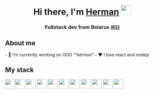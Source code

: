 <h1 align="center">Hi there, I'm <a href="https://scal3.github.io/resume/" target="_blank">Herman</a> 
<img src="https://github.com/blackcater/blackcater/raw/main/images/Hi.gif" height="32"/></h1>
<h3 align="center">Fullstack dev from Belarus 🇷🇺</h3>

<h2 align="left">About me</h2>
- 🔭 I’m currently working on ООО "Чиптюн"
- ❤ I love react and nodejs 

<h2 align="left">My stack</h2>
<img src="https://img.shields.io/badge/html5-%23E34F26.svg?style=for-the-badge&logo=html5&logoColor=white" height="32"/></h1><img src="https://img.shields.io/badge/typescript-%23007ACC.svg?style=for-the-badge&logo=typescript&logoColor=white" height="32"/></h1>
<img src="https://img.shields.io/badge/javascript-%23323330.svg?style=for-the-badge&logo=javascript&logoColor=%23F7DF1E" height="32"/></h1>
<img src="https://img.shields.io/badge/node.js-6DA55F?style=for-the-badge&logo=node.js&logoColor=white" height="32"/></h1>
<img src="https://img.shields.io/badge/express.js-%23404d59.svg?style=for-the-badge&logo=express&logoColor=%2361DAFB" height="32"/></h1>
<img src="https://img.shields.io/badge/react-%2320232a.svg?style=for-the-badge&logo=react&logoColor=%2361DAFB" height="32"/></h1>
<img src="https://img.shields.io/badge/React_Router-CA4245?style=for-the-badge&logo=react-router&logoColor=white" height="32"/></h1>
<img src="https://img.shields.io/badge/redux-%23593d88.svg?style=for-the-badge&logo=redux&logoColor=white" height="32"/></h1>
<img src="https://img.shields.io/badge/webpack-%238DD6F9.svg?style=for-the-badge&logo=webpack&logoColor=black" height="32"/></h1>
<img src="https://img.shields.io/badge/postgres-%23316192.svg?style=for-the-badge&logo=postgresql&logoColor=white" height="32"/></h1>
<img src="https://img.shields.io/badge/MongoDB-%234ea94b.svg?style=for-the-badge&logo=mongodb&logoColor=white" height="32"/></h1>
